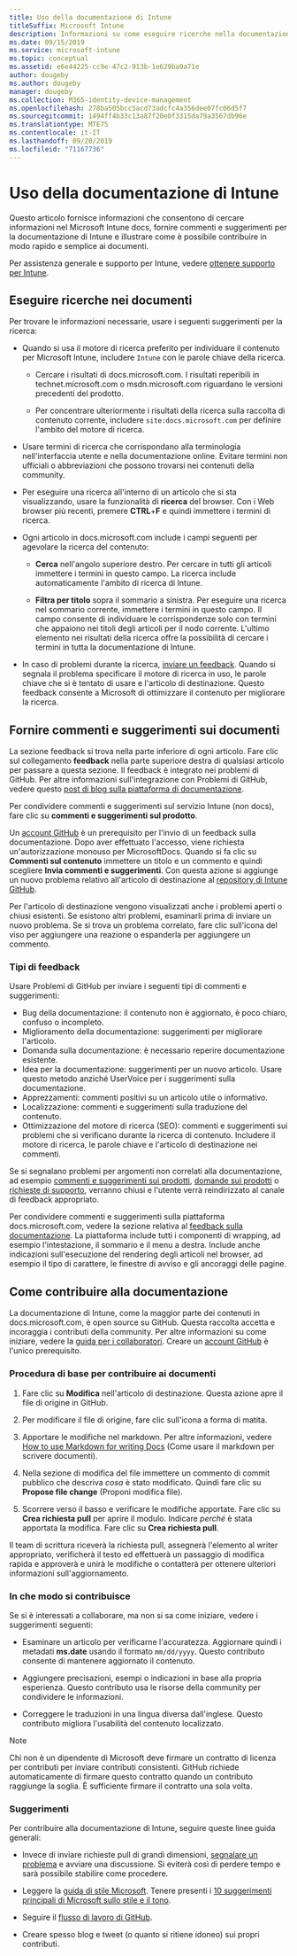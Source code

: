 ```yaml
---
title: Uso della documentazione di Intune
titleSuffix: Microsoft Intune
description: Informazioni su come eseguire ricerche nella documentazione di Intune, fornire commenti e suggerimenti e contribuire alla documentazione.
ms.date: 09/15/2019
ms.service: microsoft-intune
ms.topic: conceptual
ms.assetid: e6e44225-cc9e-47c2-913b-1e629ba9a71e
author: dougeby
ms.author: dougeby
manager: dougeby
ms.collection: M365-identity-device-management
ms.openlocfilehash: 278ba505bcc5acd73adcfc4a356dee07fc06d5f7
ms.sourcegitcommit: 1494ff4b33c13a87f20e0f3315da79a3567db96e
ms.translationtype: MTE75
ms.contentlocale: it-IT
ms.lasthandoff: 09/20/2019
ms.locfileid: "71167736"
---
```

# <a name="using-the-intune-docs"></a>Uso della documentazione di Intune

Questo articolo fornisce informazioni che consentono di cercare informazioni nel Microsoft Intune docs, fornire commenti e suggerimenti per la documentazione di Intune e illustrare come è possibile contribuire in modo rapido e semplice ai documenti.

Per assistenza generale e supporto per Intune, vedere [ottenere supporto per Intune](get-support.md).

## <a name="search-the-docs"></a>Eseguire ricerche nei documenti

 Per trovare le informazioni necessarie, usare i seguenti suggerimenti per la ricerca:  

- Quando si usa il motore di ricerca preferito per individuare il contenuto per Microsoft Intune, includere `Intune` con le parole chiave della ricerca.  

  - Cercare i risultati di docs.microsoft.com. I risultati reperibili in technet.microsoft.com o msdn.microsoft.com riguardano le versioni precedenti del prodotto.  

  - Per concentrare ulteriormente i risultati della ricerca sulla raccolta di contenuto corrente, includere `site:docs.microsoft.com` per definire l'ambito del motore di ricerca.  

- Usare termini di ricerca che corrispondano alla terminologia nell'interfaccia utente e nella documentazione online. Evitare termini non ufficiali o abbreviazioni che possono trovarsi nei contenuti della community.

- Per eseguire una ricerca all'interno di un articolo che si sta visualizzando, usare la funzionalità di **ricerca** del browser. Con i Web browser più recenti, premere **CTRL**+**F** e quindi immettere i termini di ricerca.  

- Ogni articolo in docs.microsoft.com include i campi seguenti per agevolare la ricerca del contenuto:  

  - **Cerca** nell'angolo superiore destro. Per cercare in tutti gli articoli immettere i termini in questo campo. La ricerca include automaticamente l'ambito di ricerca di Intune.

  - **Filtra per titolo** sopra il sommario a sinistra. Per eseguire una ricerca nel sommario corrente, immettere i termini in questo campo. Il campo consente di individuare le corrispondenze solo con termini che appaiono nei titoli degli articoli per il nodo corrente. L'ultimo elemento nei risultati della ricerca offre la possibilità di cercare i termini in tutta la documentazione di Intune.

- In caso di problemi durante la ricerca, [inviare un feedback](#provide-doc-feedback). Quando si segnala il problema specificare il motore di ricerca in uso, le parole chiave che si è tentato di usare e l'articolo di destinazione. Questo feedback consente a Microsoft di ottimizzare il contenuto per migliorare la ricerca.  

## <a name="provide-doc-feedback"></a>Fornire commenti e suggerimenti sui documenti

La sezione feedback si trova nella parte inferiore di ogni articolo. Fare clic sul collegamento **feedback** nella parte superiore destra di qualsiasi articolo per passare a questa sezione. Il feedback è integrato nei problemi di GitHub. Per altre informazioni sull'integrazione con Problemi di GitHub, vedere questo [post di blog sulla piattaforma di documentazione](https://docs.microsoft.com/teamblog/a-new-feedback-system-is-coming-to-docs).

Per condividere commenti e suggerimenti sul servizio Intune (non docs), fare clic su **commenti e suggerimenti sul prodotto**.

Un [account GitHub](https://github.com/join) è un prerequisito per l'invio di un feedback sulla documentazione. Dopo aver effettuato l'accesso, viene richiesta un'autorizzazione monouso per MicrosoftDocs. Quando si fa clic su **Commenti sul contenuto** immettere un titolo e un commento e quindi scegliere **Invia commenti e suggerimenti**. Con questa azione si aggiunge un nuovo problema relativo all'articolo di destinazione al [repository di Intune GitHub](https://github.com/MicrosoftDocs/intunedocs/issues).

Per l'articolo di destinazione vengono visualizzati anche i problemi aperti o chiusi esistenti. Se esistono altri problemi, esaminarli prima di inviare un nuovo problema. Se si trova un problema correlato, fare clic sull'icona del viso per aggiungere una reazione o espanderla per aggiungere un commento.

### <a name="types-of-feedback"></a>Tipi di feedback

Usare Problemi di GitHub per inviare i seguenti tipi di commenti e suggerimenti:

- Bug della documentazione: il contenuto non è aggiornato, è poco chiaro, confuso o incompleto.
- Miglioramento della documentazione: suggerimenti per migliorare l'articolo.
- Domanda sulla documentazione: è necessario reperire documentazione esistente.
- Idea per la documentazione: suggerimenti per un nuovo articolo. Usare questo metodo anziché UserVoice per i suggerimenti sulla documentazione.
- Apprezzamenti: commenti positivi su un articolo utile o informativo.
- Localizzazione: commenti e suggerimenti sulla traduzione del contenuto.
- Ottimizzazione del motore di ricerca (SEO): commenti e suggerimenti sui problemi che si verificano durante la ricerca di contenuto. Includere il motore di ricerca, le parole chiave e l'articolo di destinazione nei commenti.

Se si segnalano problemi per argomenti non correlati alla documentazione, ad esempio [commenti e suggerimenti sui prodotti](https://microsoftintune.uservoice.com/forums/291681-ideas), [domande sui prodotti](https://social.technet.microsoft.com/Forums/en-US/home?forum=microsoftintuneprod) o [richieste di supporto](get-support.md), verranno chiusi e l'utente verrà reindirizzato al canale di feedback appropriato.

Per condividere commenti e suggerimenti sulla piattaforma docs.microsoft.com, vedere la sezione relativa al [feedback sulla documentazione](https://aka.ms/sitefeedback). La piattaforma include tutti i componenti di wrapping, ad esempio l'intestazione, il sommario e il menu a destra. Include anche indicazioni sull'esecuzione del rendering degli articoli nel browser, ad esempio il tipo di carattere, le finestre di avviso e gli ancoraggi delle pagine.

## <a name="contribute-to-docs"></a>Come contribuire alla documentazione

La documentazione di Intune, come la maggior parte dei contenuti in docs.microsoft.com, è open source su GitHub. Questa raccolta accetta e incoraggia i contributi della community. Per altre informazioni su come iniziare, vedere la [guida per i collaboratori](https://docs.microsoft.com/contribute). Creare un [account GitHub](https://github.com/join) è l'unico prerequisito.

### <a name="basic-steps-to-contribute-to-docs"></a>Procedura di base per contribuire ai documenti

1. Fare clic su **Modifica** nell'articolo di destinazione. Questa azione apre il file di origine in GitHub.  

2. Per modificare il file di origine, fare clic sull'icona a forma di matita.  

3. Apportare le modifiche nel markdown. Per altre informazioni, vedere [How to use Markdown for writing Docs](https://docs.microsoft.com/contribute/how-to-write-use-markdown) (Come usare il markdown per scrivere documenti).  

4. Nella sezione di modifica del file immettere un commento di commit pubblico che descriva *cosa* è stato modificato. Quindi fare clic su **Propose file change** (Proponi modifica file).  

5. Scorrere verso il basso e verificare le modifiche apportate. Fare clic su **Crea richiesta pull** per aprire il modulo. Indicare *perché* è stata apportata la modifica. Fare clic su **Crea richiesta pull**.

Il team di scrittura riceverà la richiesta pull, assegnerà l'elemento al writer appropriato, verificherà il testo ed effettuerà un passaggio di modifica rapida e approverà e unirà le modifiche o contatterà per ottenere ulteriori informazioni sull'aggiornamento.  

### <a name="what-to-contribute"></a>In che modo si contribuisce

Se si è interessati a collaborare, ma non si sa come iniziare, vedere i suggerimenti seguenti:  

- Esaminare un articolo per verificarne l'accuratezza. Aggiornare quindi i metadati **ms.date** usando il formato `mm/dd/yyyy`. Questo contributo consente di mantenere aggiornato il contenuto.  

- Aggiungere precisazioni, esempi o indicazioni in base alla propria esperienza. Questo contributo usa le risorse della community per condividere le informazioni.

- Correggere le traduzioni in una lingua diversa dall'inglese. Questo contributo migliora l'usabilità del contenuto localizzato.  

> [!Note]  
> Chi non è un dipendente di Microsoft deve firmare un contratto di licenza per contributi per inviare contributi consistenti. GitHub richiede automaticamente di firmare questo contratto quando un contributo raggiunge la soglia. È sufficiente firmare il contratto una sola volta.

### <a name="tips"></a>Suggerimenti

Per contribuire alla documentazione di Intune, seguire queste linee guida generali:

- Invece di inviare richieste pull di grandi dimensioni, [segnalare un problema](#provide-doc-feedback) e avviare una discussione. Si eviterà così di perdere tempo e sarà possibile stabilire come procedere.  

- Leggere la [guida di stile Microsoft](https://aka.ms/MicrosoftStyle). Tenere presenti i [10 suggerimenti principali di Microsoft sullo stile e il tono](https://docs.microsoft.com/style-guide/top-10-tips-style-voice).  

- Seguire il [flusso di lavoro di GitHub](https://guides.github.com/introduction/flow/).  

- Creare spesso blog e tweet (o quanto si ritiene idoneo) sui propri contributi.  
